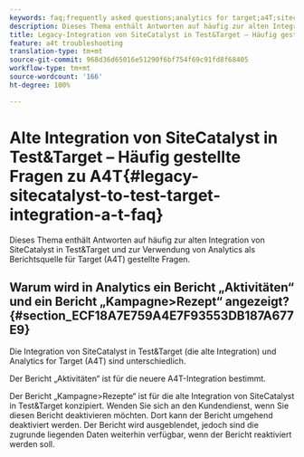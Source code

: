 ```yaml
---
keywords: faq;frequently asked questions;analytics for target;a4T;sitecatalyst;campaign>recipe;test&target;integration
description: Dieses Thema enthält Antworten auf häufig zur alten Integration von SiteCatalyst in Test&Target und zur Verwendung von Analytics als Berichtsquelle für Target (A4T) gestellte Fragen.
title: Legacy-Integration von SiteCatalyst in Test&Target – Häufig gestellte Fragen zu A4T
feature: a4t troubleshooting
translation-type: tm+mt
source-git-commit: 968d36d65016e51290f6bf754f69c91fd8f68405
workflow-type: tm+mt
source-wordcount: '166'
ht-degree: 100%

---
```



# Alte Integration von SiteCatalyst in Test&amp;Target – Häufig gestellte Fragen zu A4T{#legacy-sitecatalyst-to-test-target-integration-a-t-faq}

Dieses Thema enthält Antworten auf häufig zur alten Integration von SiteCatalyst in Test&amp;Target und zur Verwendung von Analytics als Berichtsquelle für Target (A4T) gestellte Fragen.

## Warum wird in Analytics ein Bericht „Aktivitäten“ und ein Bericht „Kampagne>Rezept“ angezeigt? {#section_ECF18A7E759A4E7F93553DB187A677E9}

Die Integration von SiteCatalyst in Test&amp;Target (die alte Integration) und Analytics for Target (A4T) sind unterschiedlich.

Der Bericht „Aktivitäten“ ist für die neuere A4T-Integration bestimmt.

Der Bericht „Kampagne>Rezepte“ ist für die alte Integration von SiteCatalyst in Test&amp;Target konzipiert. Wenden Sie sich an den Kundendienst, wenn Sie diesen Bericht deaktivieren möchten. Dort kann der Bericht umgehend deaktiviert werden. Der Bericht wird ausgeblendet, jedoch sind die zugrunde liegenden Daten weiterhin verfügbar, wenn der Bericht reaktiviert werden soll.
